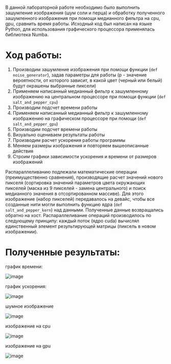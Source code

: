 В данной лабораторной работе необходимо было выполнить зашумление изображения (шум соли и перца) и обработку полученного зашумленного изображения при помощи медианного фильтра на cpu, gpu, сравнить время работы.
Исходный код был написан на языке Python, для использования графического процессора применялась библиотека Numba.

# Ход работы:
1. Производим зашумление изображения при помощи функции (`def noise_generator`), задав параметры для работы (p - значение вероятности, от которого зависит, в какой цвет (черный или белый) будут окрашены выбранные пиксели)
2. Применяем написанный медианный фильтр к зашумленному изображению на центральном процессоре при помощи функции (`def salt_and_pepper_cpu`)
3. Производим подсчет времени работы
4. Применяем написанный медианный фильтр к зашумленному изображению на графическом процессоре при помощи (`def salt_and_pepper_gpu`)
5. Производим подсчет времени работы
6. Визуально оцениваем результаты работы
7. Производим расчет ускорения работы программы
8. Меняем размеры изображения и повторяем вышеописанные действия
9. Строим графики зависимости ускорения и времени от размеров изображений

Распараллеливанию подлежали математические операции (преимущественно сравнения), производящие расчет значений нового пикселя (сортировка значений параметров цвета окружающих пикселей (маска из 9 пикселей - замена центрального) и поиск медианного значения в отсортированном массиве). Для этого изображение (набор пикселей) передавалось
на девайс, чтобы все созданные нити могли выполнить функцию ядра (`def salt_and_pepper_kern`) над данными. Полученные данные возвращались обратно на хост.
Распараллеливание операций производилось по следующему принципу: каждый поток (ядро cuda) вычислял единственный элемент результирующей матрицы (пиксель в новом изображении).

# Полученные результаты:

график времени:

![image](https://github.com/user-attachments/assets/a3680818-0689-4f5b-b993-9c90447bfdc4)

график ускорения:

![image](https://github.com/user-attachments/assets/6f0bf65e-d30f-40bf-9922-ef8cef0633f8)

шумное изображение

![image](https://github.com/user-attachments/assets/ba3b3783-6982-43f7-89d6-a80f52cd2f50)

изображение на cpu

![image](https://github.com/user-attachments/assets/2dd2c600-3f19-4781-9756-e9801290c2f0)

изображение на gpu

![image](https://github.com/user-attachments/assets/c084422c-ec24-4b9b-9860-ce21ee09679f)

